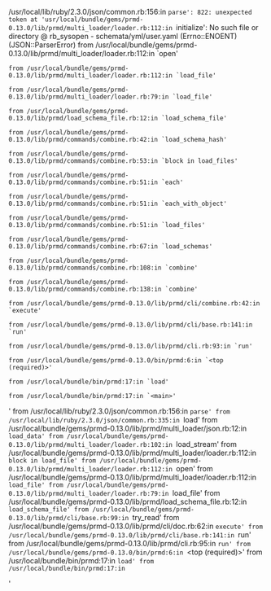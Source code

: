 /usr/local/lib/ruby/2.3.0/json/common.rb:156:in `parse': 822: unexpected token at 'usr/local/bundle/gems/prmd-0.13.0/lib/prmd/multi_loader/loader.rb:112:in `initialize': No such file or directory @ rb_sysopen - schemata/yml/user.yaml (Errno::ENOENT) (JSON::ParserError)
	from /usr/local/bundle/gems/prmd-0.13.0/lib/prmd/multi_loader/loader.rb:112:in `open'
	from /usr/local/bundle/gems/prmd-0.13.0/lib/prmd/multi_loader/loader.rb:112:in `load_file'
	from /usr/local/bundle/gems/prmd-0.13.0/lib/prmd/multi_loader/loader.rb:79:in `load_file'
	from /usr/local/bundle/gems/prmd-0.13.0/lib/prmd/load_schema_file.rb:12:in `load_schema_file'
	from /usr/local/bundle/gems/prmd-0.13.0/lib/prmd/commands/combine.rb:42:in `load_schema_hash'
	from /usr/local/bundle/gems/prmd-0.13.0/lib/prmd/commands/combine.rb:53:in `block in load_files'
	from /usr/local/bundle/gems/prmd-0.13.0/lib/prmd/commands/combine.rb:51:in `each'
	from /usr/local/bundle/gems/prmd-0.13.0/lib/prmd/commands/combine.rb:51:in `each_with_object'
	from /usr/local/bundle/gems/prmd-0.13.0/lib/prmd/commands/combine.rb:51:in `load_files'
	from /usr/local/bundle/gems/prmd-0.13.0/lib/prmd/commands/combine.rb:67:in `load_schemas'
	from /usr/local/bundle/gems/prmd-0.13.0/lib/prmd/commands/combine.rb:108:in `combine'
	from /usr/local/bundle/gems/prmd-0.13.0/lib/prmd/commands/combine.rb:138:in `combine'
	from /usr/local/bundle/gems/prmd-0.13.0/lib/prmd/cli/combine.rb:42:in `execute'
	from /usr/local/bundle/gems/prmd-0.13.0/lib/prmd/cli/base.rb:141:in `run'
	from /usr/local/bundle/gems/prmd-0.13.0/lib/prmd/cli.rb:93:in `run'
	from /usr/local/bundle/gems/prmd-0.13.0/bin/prmd:6:in `<top (required)>'
	from /usr/local/bundle/bin/prmd:17:in `load'
	from /usr/local/bundle/bin/prmd:17:in `<main>'
'
	from /usr/local/lib/ruby/2.3.0/json/common.rb:156:in `parse'
	from /usr/local/lib/ruby/2.3.0/json/common.rb:335:in `load'
	from /usr/local/bundle/gems/prmd-0.13.0/lib/prmd/multi_loader/json.rb:12:in `load_data'
	from /usr/local/bundle/gems/prmd-0.13.0/lib/prmd/multi_loader/loader.rb:102:in `load_stream'
	from /usr/local/bundle/gems/prmd-0.13.0/lib/prmd/multi_loader/loader.rb:112:in `block in load_file'
	from /usr/local/bundle/gems/prmd-0.13.0/lib/prmd/multi_loader/loader.rb:112:in `open'
	from /usr/local/bundle/gems/prmd-0.13.0/lib/prmd/multi_loader/loader.rb:112:in `load_file'
	from /usr/local/bundle/gems/prmd-0.13.0/lib/prmd/multi_loader/loader.rb:79:in `load_file'
	from /usr/local/bundle/gems/prmd-0.13.0/lib/prmd/load_schema_file.rb:12:in `load_schema_file'
	from /usr/local/bundle/gems/prmd-0.13.0/lib/prmd/cli/base.rb:99:in `try_read'
	from /usr/local/bundle/gems/prmd-0.13.0/lib/prmd/cli/doc.rb:62:in `execute'
	from /usr/local/bundle/gems/prmd-0.13.0/lib/prmd/cli/base.rb:141:in `run'
	from /usr/local/bundle/gems/prmd-0.13.0/lib/prmd/cli.rb:95:in `run'
	from /usr/local/bundle/gems/prmd-0.13.0/bin/prmd:6:in `<top (required)>'
	from /usr/local/bundle/bin/prmd:17:in `load'
	from /usr/local/bundle/bin/prmd:17:in `<main>'
